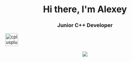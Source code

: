 <div id="header" align="center">
<h1> Hi there, I'm Alexey </h1>
<h3> Junior C++ Developer </h3>
</div>

<img src="https://cdn.jsdelivr.net/gh/devicons/devicon@latest/icons/cplusplus/cplusplus-original.svg" title="cplusplus" width="40" height="40"/>&nbsp;

<div id="statistics" align="center">
<img src="https://github-profile-summary-cards.vercel.app/api/cards/profile-details?username=aamadaminov&theme=github_dark"/>
</div>

<!--
**aamadaminov/aamadaminov** is a ✨ _special_ ✨ repository because its `README.md` (this file) appears on your GitHub profile.

Here are some ideas to get you started:

- 🔭 I’m currently working on ...
- 🌱 I’m currently learning C++...
- 👯 I’m looking to collaborate on ...
- 🤔 I’m looking for help with ...
- 💬 Ask me about ...
- 📫 How to reach me: ...
- 😄 Pronouns: ...
- ⚡ Fun fact: ...
-->
